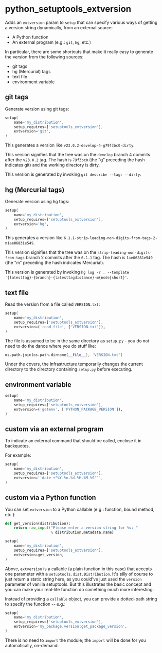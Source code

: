 python_setuptools_extversion
============================

Adds an `extversion` param to `setup` that can specify various ways of
getting a version string dynamically, from an external source:

- A Python function
- An external program (e.g.: `git`, `hg`, etc.)

In particular, there are some shortcuts that make it really easy to
generate the version from the following sources:

- git tags
- hg (Mercurial) tags
- text file
- environment variable

git tags
--------

Generate version using git tags:

```python
setup(
    name='my_distribution',
    setup_requires=['setuptools_extversion'],
    extversion='git',
)
```

This generates a version like `v23.0.2-develop-4-g79f3bc0-dirty`.

This version signifies that the tree was on the `develop` branch 4
commits after the `v23.0.2` tag. The hash is `79f3bc0` (the "g"
preceding the hash indicates git) and the working directory is dirty.

This version is generated by invoking `git describe --tags --dirty`.

hg (Mercurial tags)
-------------------

Generate version using hg tags:

```python
setup(
    name='my_distribution',
    setup_requires=['setuptools_extversion'],
    extversion='hg',
)
```

This generates a version like
`6.1.1-strip-leading-non-digits-from-tags-2-m1ae06831e549`.

This version signifies that the tree was on the
`strip-leading-non-digits-from-tags` branch 2
commits after the `6.1.1` tag. The hash is `1ae06831e549` (the "m"
preceding the hash indicates Mercurial).

This version is generated by invoking `hg log -r . --template
'{latesttag}-{branch}-{latesttagdistance}-m{node|short}'`.

text file
---------

Read the version from a file called `VERSION.txt`:

```python
setup(
    name='my_distribution',
    setup_requires=['setuptools_extversion'],
    extversion=('read_file', ['VERSION.txt']),
)
```

The file is assumed to be in the same directory as `setup.py` - you do
not need to do the dance where you do stuff like:

```python
os.path.join(os.path.dirname(__file__), 'VERSION.txt')
```

Under the covers, the infrastructure temporarily changes the current
directory to the directory containing `setup.py` before executing.

environment variable
--------------------

```python
setup(
    name='my_distribution',
    setup_requires=['setuptools_extversion'],
    extversion=('getenv', ['PYTHON_PACKAGE_VERSION']),
)
```

custom via an external program
------------------------------

To indicate an external command that should be called, enclose it in
backquotes.

For example:

```python
setup(
    name='my_distribution',
    setup_requires=['setuptools_extversion'],
    extversion='`date +"%Y.%m.%d.%H.%M.%S"`',
)
```

custom via a Python function
----------------------------

You can set `extversion` to a Python callable (e.g.: function, bound
method, etc.):

```python
def get_version(distribution):
    return raw_input("Please enter a version string for %s: "
                     % distribution.metadata.name)

setup(
    name='my_distribution',
    setup_requires=['setuptools_extversion'],
    extversion=get_version,
)
```

Above, `extversion` is a callable (a plain function in this case) that
accepts one parameter with a `setuptools.dist.Distribution`. It's silly
of course to just return a static string here, as you could've just used
the `version` parameter of vanilla setuptools. But this illustrates the
basic concept and you can make your real-life function do something much
more interesting.

Instead of providing a `callable` object, you can provide a dotted-path
string to specify the function -- e.g.:

```python
setup(
    name='my_distribution',
    setup_requires=['setuptools_extversion'],
    extversion='my_package.version:get_package_version',
)
```

There is no need to `import` the module; the `import` will be done for
you automatically, on-demand.
